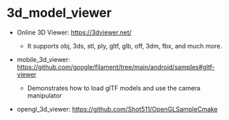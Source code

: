 # 3d_model_viewer


+ Online 3D Viewer: https://3dviewer.net/

  + It supports obj, 3ds, stl, ply, gltf, glb, off, 3dm, fbx, and much more.
+ mobile_3d_viewer: https://github.com/google/filament/tree/main/android/samples#gltf-viewer

  + Demonstrates how to load glTF models and use the camera manipulator
+ opengl_3d_viewer: https://github.com/Shot511/OpenGLSampleCmake